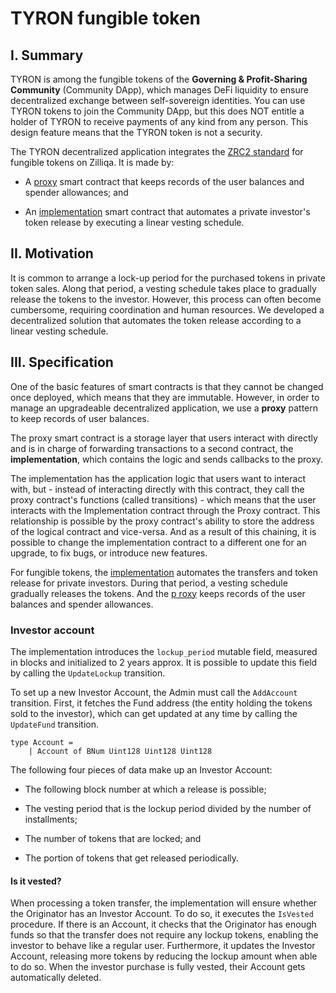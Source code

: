 # TYRON fungible token

## I. Summary

TYRON is among the fungible tokens of the **Governing & Profit-Sharing Community** (Community DApp), which manages DeFi liquidity to ensure decentralized exchange between self-sovereign identities. You can use TYRON tokens to join the Community DApp, but this does NOT entitle a holder of TYRON to receive payments of any kind from any person. This design feature means that the TYRON token is not a security.

The TYRON decentralized application integrates the [ZRC2 standard](https://github.com/Zilliqa/ZRC/blob/master/zrcs/zrc-2.md) for fungible tokens on Zilliqa. It is made by:

- A [proxy](./token.tyron.scilla) smart contract that keeps records of the user balances and spender allowances; and

- An [implementation](./tokeni.tyron.scilla) smart contract that automates a private investor's token release by executing a linear vesting schedule.

## II. Motivation

It is common to arrange a lock-up period for the purchased tokens in private token sales. Along that period, a vesting schedule takes place to gradually release the tokens to the investor. However, this process can often become cumbersome, requiring coordination and human resources. We developed a decentralized solution that automates the token release according to a linear vesting schedule.

## III. Specification

One of the basic features of smart contracts is that they cannot be changed once deployed, which means that they are immutable. However, in order to manage an upgradeable decentralized application, we use a **proxy** pattern to keep records of user balances.

The proxy smart contract is a storage layer that users interact with directly and is in charge of forwarding transactions to a second contract, the **implementation**, which contains the logic and sends callbacks to the proxy.
		
The implementation has the application logic that users want to interact with, but - instead of interacting directly with this contract, they call the proxy contract's functions (called transitions) - which means that the user interacts with the Implementation contract through the Proxy contract. This relationship is possible by the proxy contract's ability to store the address of the logical contract and vice-versa. And as a result of this chaining, it is possible to change the implementation contract to a different one for an upgrade, to fix bugs, or introduce new features.

For fungible tokens, the [implementation](./tokeni.tyron.scilla) automates the transfers and token release for private investors. During that period, a vesting schedule gradually releases the tokens. And the [p
roxy](./token.tyron.scilla) keeps records of the user balances and spender allowances.

### Investor account

The implementation introduces the ```lockup_period``` mutable field, measured in blocks and initialized to 2 years approx. It is possible to update this field by calling the ```UpdateLockup``` transition.

To set up a new Investor Account, the Admin must call the ```AddAccount``` transition. First, it fetches the Fund address (the entity holding the tokens sold to the investor), which can get updated at any time by calling the ```UpdateFund``` transition.

```
type Account =
    | Account of BNum Uint128 Uint128 Uint128
```

The following four pieces of data make up an Investor Account:

- The following block number at which a release is possible;

- The vesting period that is the lockup period divided by the number of installments;

- The number of tokens that are locked; and

- The portion of tokens that get released periodically.

#### Is it vested?

When processing a token transfer, the implementation will ensure whether the Originator has an Investor Account. To do so, it executes the ```IsVested``` procedure. If there is an Account, it checks that the Originator has enough funds so that the transfer does not require any lockup tokens, enabling the investor to behave like a regular user. Furthermore, it updates the Investor Account, releasing more tokens by reducing the lockup amount when able to do so. When the investor purchase is fully vested, their Account gets automatically deleted.
